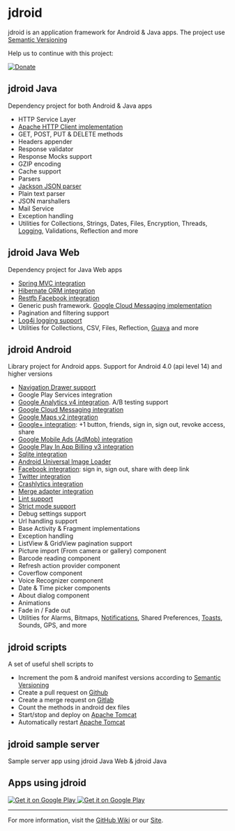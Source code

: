 jdroid
======

jdroid is an application framework for Android & Java apps. The project use [Semantic Versioning][3]

Help us to continue with this project:

[![Donate](https://www.paypalobjects.com/en_US/i/btn/btn_donate_LG.gif)](https://www.paypal.com/cgi-bin/webscr?cmd=_s-xclick&hosted_button_id=2UEBTRTSCYA9L)

jdroid Java
-----------
Dependency project for both Android & Java apps
* HTTP Service Layer
 * [Apache HTTP Client implementation][28]
 * GET, POST, PUT & DELETE methods
 * Headers appender
 * Response validator
 * Response Mocks support
 * GZIP encoding
 * Cache support
* Parsers
 * [Jackson JSON parser][29]
 * Plain text parser
* JSON marshallers
* Mail Service
* Exception handling
* Utilities for Collections, Strings, Dates, Files, Encryption, Threads, [Logging][27], Validations, Reflection and more

jdroid Java Web
---------------
Dependency project for Java Web apps 
* [Spring MVC integration][7]
* [Hibernate ORM integration][6]
* [Restfb Facebook integration][19]
* Generic push framework. [Google Cloud Messaging implementation][8]
* Pagination and filtering support
* [Log4j logging support][17]
* Utilities for Collections, CSV, Files, Reflection, [Guava][16] and more

jdroid Android
--------------
Library project for Android apps. Support for Android 4.0 (api level 14) and higher versions
* [Navigation Drawer support][15]
* Google Play Services integration
 * [Google Analytics v4 integration][31]. A/B testing support
 * [Google Cloud Messaging integration][8]
 * [Google Maps v2 integration][9]
 * [Google+ integration][11]: +1 button, friends, sign in, sign out, revoke access, share
 * [Google Mobile Ads (AdMob) integration][10]
 * [Google Play In App Billing v3 integration][13]
* [Sqlite integration][12]
* [Android Universal Image Loader][4]
* [Facebook integration][14]: sign in, sign out, share with deep link
* [Twitter integration][18]
* [Crashlytics integration][5]
* [Merge adapter integration][30]
* [Lint support][23]
* [Strict mode support][24]
* Debug settings support
* Url handling support
* Base Activity & Fragment implementations
* Exception handling
* ListView & GridView pagination support
* Picture import (From camera or gallery) component
* Barcode reading component
* Refresh action provider component
* Coverflow component
* Voice Recognizer component
* Date & Time picker components
* About dialog component
* Animations
 * Fade in / Fade out
* Utilities for Alarms, Bitmaps, [Notifications][25], Shared Preferences, [Toasts][26], Sounds, GPS, and more

jdroid scripts
--------------
A set of useful shell scripts to
 * Increment the pom & android manifest versions according to [Semantic Versioning][3]
 * Create a pull request on [Github][22]
 * Create a merge request on [Gitlab][21]
 * Count the methods in android dex files
 * Start/stop and deploy on [Apache Tomcat][20]
 * Automatically restart [Apache Tomcat][20]

jdroid sample server
--------------
Sample server app using jdroid Java Web & jdroid Java

Apps using jdroid
--------------

<a href="https://play.google.com/store/apps/details?id=com.mediafever">
  <img alt="Get it on Google Play"
       src="https://github.com/maxirosson/media-fever/blob/gh-pages/images/featureGraphic.png?raw=true" />
</a>

<a href="https://play.google.com/store/apps/details?id=com.codenumber.lite">
  <img alt="Get it on Google Play"
       src="https://github.com/maxirosson/code-number/blob/master/codenumber.png?raw=true" />
</a>

--------------
For more information, visit the [GitHub Wiki][1] or our [Site][2].

[1]: https://github.com/maxirosson/jdroid/wiki
[2]: http://maxirosson.github.com/jdroid/
[3]: http://semver.org/
[4]: https://github.com/nostra13/Android-Universal-Image-Loader
[5]: https://crashlytics.com/
[6]: http://hibernate.org/orm/
[7]: http://projects.spring.io/spring-framework/
[8]: http://developer.android.com/google/gcm/index.html
[9]: http://developer.android.com/google/play-services/maps.html
[10]: http://developer.android.com/google/play-services/ads.html
[11]: http://developer.android.com/google/play-services/plus.html
[12]: https://sqlite.org/
[13]: http://developer.android.com/google/play/billing/index.html
[14]: https://developers.facebook.com/docs/android/
[15]: https://developer.android.com/design/patterns/navigation-drawer.html
[16]: https://code.google.com/p/guava-libraries/
[17]: http://logging.apache.org/log4j/1.2/
[18]: http://twitter4j.org/
[19]: http://restfb.com/
[20]: http://tomcat.apache.org/
[21]: https://www.gitlab.com/
[22]: https://github.com
[23]: http://developer.android.com/tools/help/lint.html
[24]: http://developer.android.com/reference/android/os/StrictMode.html
[25]: http://developer.android.com/design/patterns/notifications.html
[26]: http://developer.android.com/guide/topics/ui/notifiers/toasts.html
[27]: http://www.slf4j.org/
[28]: https://hc.apache.org/
[29]: https://github.com/FasterXML/jackson
[30]: https://github.com/commonsguy/cwac-merge
[31]: https://developers.google.com/analytics/devguides/collection/android/v4/
